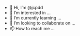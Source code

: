 - 👋 Hi, I’m @jcpdd
- 👀 I’m interested in ...
- 🌱 I’m currently learning ...
- 💞️ I’m looking to collaborate on ...
- 📫 How to reach me ...

<!---
jcpdd/jcpdd is a ✨ special ✨ repository because its `README.md` (this file) appears on your GitHub profile.
You can click the Preview link to take a look at your changes.
--->
